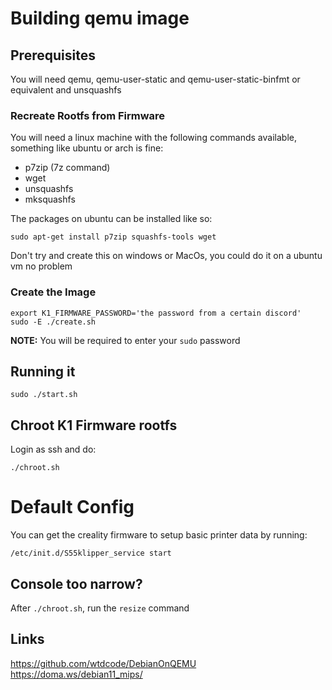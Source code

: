 # Building qemu image


## Prerequisites

You will need qemu, qemu-user-static and qemu-user-static-binfmt or equivalent and unsquashfs

### Recreate Rootfs from Firmware

You will need a linux machine with the following commands available, something like ubuntu or arch is fine:

- p7zip (7z command)
- wget
- unsquashfs
- mksquashfs

The packages on ubuntu can be installed like so:

```
sudo apt-get install p7zip squashfs-tools wget
```

Don't try and create this on windows or MacOs, you could do it on a ubuntu vm no problem


### Create the Image

```
export K1_FIRMWARE_PASSWORD='the password from a certain discord'
sudo -E ./create.sh
```

**NOTE:** You will be required to enter your `sudo` password

## Running it

```
sudo ./start.sh
```

## Chroot K1 Firmware rootfs

Login as ssh and do:

```
./chroot.sh
```

# Default Config

You can get the creality firmware to setup basic printer data by running:

```
/etc/init.d/S55klipper_service start
```

## Console too narrow?

After `./chroot.sh`, run the `resize` command

## Links

https://github.com/wtdcode/DebianOnQEMU
https://doma.ws/debian11_mips/

